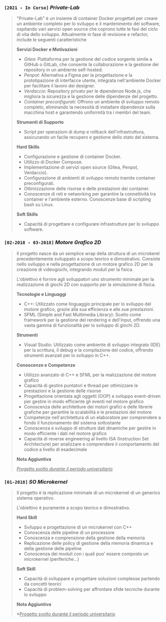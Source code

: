 ### `[2021 - In Corso]` ***Private-Lab***

> "Private-Lab" è un insieme di container Docker progettati per creare un ambiente completo per lo sviluppo e il mantenimento del software, ospitando vari servizi open source che coprono tutte le fasi del ciclo di vita dello sviluppo. Attualmente in fase di revisione e refactor, include le seguenti caratteristiche
> 
> **Servizi Docker e Motivazioni**
> 
> - *Gitea*: Piattaforma per la gestione del codice sorgente simile a GitHub o GitLab, che consente la collaborazione e la gestione dei repository in un ambiente self-hosted.
> - *Penpot*: Alternativa a Figma per la progettazione e la prototipazione di interfacce utente, integrata nell'ambiente Docker per facilitare il lavoro dei designer.
> - *Verdaccio*: Repository privato per le dipendenze Node.js, che migliora la sicurezza e la gestione delle dipendenze del progetto.
> - *Container preconfigurati*: Offrono un ambiente di sviluppo remoto completo, eliminando la necessità di installare dipendenze sulla macchina host e garantendo uniformità tra i membri del team.
> 
> **Strumenti di Supporto**
> 
> - Script per operazioni di dump e rollback dell'infrastruttura, assicurando un facile recupero e gestione dello stato del sistema.
> 
> **Hard Skills**
> 
> - Configurazione e gestione di container Docker.
> - Utilizzo di Docker Compose.
> - Implementazione di servizi open source (Gitea, Penpot, Verdaccio).
> - Configurazione di ambienti di sviluppo remoto tramite container preconfigurati.
> - Ottimizzazione delle risorse e delle prestazioni dei container.
> - Conoscenze di reti e networking per garantire la connettività tra container e l'ambiente esterno. Conoscenze base di scripting bash su Linux.
> 
> **Soft Skills**
> 
> - Capacità di progettare e configurare infrastrutture per lo sviluppo software.

### `[02-2018 - 03-2018]` ***Motore Grafico 2D***

> Il progetto nasce da un semplice wrap della struttura di un microkerel precedentemente sviluppato a scopo teorico e dimostrativo. Consiste nello sviluppo e nella progettazione di un motore grafico 2D per la creazione di videogiochi, integrando moduli per la fisica.
> 
> L'obiettivo è fornire agli sviluppatori uno strumento minimale per la realizzazione di giochi 2D con supporto per la simulazione di fisica.
> 
> **Tecnologie e Linguaggi**
> 
> - C++: Utilizzato come linguaggio principale per lo sviluppo del motore grafico, grazie alla sua efficienza e alle sue prestazioni.
> - SFML (Simple and Fast Multimedia Library): Scelto come framework per la gestione del rendering e dell'input, offrendo una vasta gamma di funzionalità per lo sviluppo di giochi 2D.
> 
> **Strumenti**
> 
> - Visual Studio: Utilizzato come ambiente di sviluppo integrato (IDE) per la scrittura, il debug e la compilazione del codice, offrendo strumenti avanzati per lo sviluppo in C++.
> 
> **Conoscenze e Competenze**
> 
> - Utilizzo avanzato di C++ e SFML per la realizzazione del motore grafico
> - Capacità di gestire puntatori e thread per ottimizzare le prestazioni e la gestione delle risorse
> - Progettazione orientata agli oggetti (OOP) e sviluppo event-driven per gestire in modo efficiente gli eventi nel motore grafico
> - Conoscenza delle architetture dei motori grafici e delle librerie grafiche per garantire la scalabilità e le prestazioni del motore
> - Competenze nell'architettura di un elaboratore per comprendere a fondo il funzionamento del sistema sottostante
> - Conoscenza e sviluppo di strutture dati dinamiche per gestire in modo efficiente i dati nel motore grafico
> - Capacità di reverse engineering al livello ISA (Instruction Set Architecture) per analizzare e comprendere il comportamento del codice a livello di esadecimale
> 
> **Nota Aggiuntiva**
> 
> *<u>Progetto svolto durante il periodo universitario</u>*

### `[01-2018]` ***SO Microkernel***

> Il progetto è la replicazione minimale di un microkernel di un generico sistema operativo.
> 
> L'obiettivo è puramente a scopo teorico e dimostrativo.
> 
> **Hard Skill**
> 
> - Sviluppo e progettazione di un microkernel con C++
> - Conoscenza delle pipeline di un processore
> - Conoscenza e comprensione della gestione della memoria
> - Replicazione delle policy di gestione della memoria dinamica e della gestione delle pipeline
> - Conoscenza dei moduli con i quali puo' essere composto un microkernel (periferiche...)
> 
> **Soft Skill**
> 
> - Capacità di sviluppare e progettare soluzioni complesse partendo da concetti teorici
> - Capacità di problem-solving per affrontare sfide tecniche durante lo sviluppo
> 
> **Nota Aggiuntiva**
> 
> *<u>Progetto svolto durante il periodo universitario